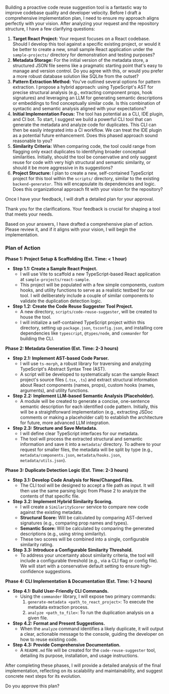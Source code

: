 Building a proactive code reuse suggestion tool is a fantastic way to improve codebase quality and developer velocity. Before I draft a comprehensive implementation plan, I need to ensure my approach aligns perfectly with your vision. After analyzing your request and the repository structure, I have a few clarifying questions:

1.  **Target React Project:** Your request focuses on a React codebase. Should I develop this tool against a specific existing project, or would it be better to create a new, small sample React application under the `sample-projects/` directory for demonstration and testing purposes?
2.  **Metadata Storage:** For the initial version of the metadata store, a structured JSON file seems like a pragmatic starting point that's easy to manage and version control. Do you agree with this, or would you prefer a more robust database solution like SQLite from the outset?
3.  **Pattern Extraction Method:** You've outlined several options for pattern extraction. I propose a hybrid approach: using TypeScript's AST for precise structural analysis (e.g., extracting component props, hook signatures) and leveraging an LLM for generating semantic descriptions or embeddings to find conceptually similar code. Is this combination of syntactic and semantic analysis aligned with your expectations?
4.  **Initial Implementation Focus:** The tool has potential as a CLI, IDE plugin, and CI bot. To start, I suggest we build a powerful CLI tool that can generate the metadata and analyze code for duplicates. This CLI can then be easily integrated into a CI workflow. We can treat the IDE plugin as a potential future enhancement. Does this phased approach sound reasonable to you?
5.  **Similarity Criteria:** When comparing code, the tool could range from flagging only exact duplicates to identifying broader conceptual similarities. Initially, should the tool be conservative and only suggest reuse for code with very high structural and semantic similarity, or should it be more aggressive in its suggestions?
6.  **Project Structure:** I plan to create a new, self-contained TypeScript project for this tool within the `scripts/` directory, similar to the existing `backend-generator`. This will encapsulate its dependencies and logic. Does this organizational approach fit with your vision for the repository?

Once I have your feedback, I will draft a detailed plan for your approval.

Thank you for the clarifications. Your feedback is crucial for shaping a tool that meets your needs.

Based on your answers, I have drafted a comprehensive plan of action. Please review it, and if it aligns with your vision, I will begin the implementation.

### **Plan of Action**

**Phase 1: Project Setup & Scaffolding (Est. Time: < 1 hour)**
*   **Step 1.1: Create a Sample React Project.**
    *   I will use Vite to scaffold a new TypeScript-based React application at `sample-projects/react-sample`.
    *   This project will be populated with a few simple components, custom hooks, and utility functions to serve as a realistic testbed for our tool. I will deliberately include a couple of similar components to validate the duplication detection logic.
*   **Step 1.2: Create the Code Reuse Suggester Tool Project.**
    *   A new directory, `scripts/code-reuse-suggester`, will be created to house the tool.
    *   I will initialize a self-contained TypeScript project within this directory, setting up `package.json`, `tsconfig.json`, and installing core dependencies like `typescript`, `@types/node`, and `commander` for building the CLI.

**Phase 2: Metadata Generation (Est. Time: 2-3 hours)**
*   **Step 2.1: Implement AST-based Code Parser.**
    *   I will use `ts-morph`, a robust library for traversing and analyzing TypeScript's Abstract Syntax Tree (AST).
    *   A script will be developed to systematically scan the sample React project's source files (`.tsx`, `.ts`) and extract structural information about React components (names, props), custom hooks (names, arguments), and utility functions.
*   **Step 2.2: Implement LLM-based Semantic Analysis (Placeholder).**
    *   A module will be created to generate a concise, one-sentence semantic description for each identified code pattern. Initially, this will be a straightforward implementation (e.g., extracting JSDoc comments or making a placeholder call) to establish the architecture for future, more advanced LLM integration.
*   **Step 2.3: Structure and Save Metadata.**
    *   I will define clear TypeScript interfaces for our metadata.
    *   The tool will process the extracted structural and semantic information and save it into a `metadata/` directory. To adhere to your request for smaller files, the metadata will be split by type (e.g., `metadata/components.json`, `metadata/hooks.json`, `metadata/utils.json`).

**Phase 3: Duplicate Detection Logic (Est. Time: 2-3 hours)**
*   **Step 3.1: Develop Code Analysis for New/Changed Files.**
    *   The CLI tool will be designed to accept a file path as input. It will then use the same parsing logic from Phase 2 to analyze the contents of that specific file.
*   **Step 3.2: Implement Hybrid Similarity Scoring.**
    *   I will create a `SimilarityScorer` service to compare new code against the existing metadata.
    *   **Structural Score:** Will be calculated by comparing AST-derived signatures (e.g., comparing prop names and types).
    *   **Semantic Score:** Will be calculated by comparing the generated descriptions (e.g., using string similarity).
    *   These two scores will be combined into a single, configurable similarity rating.
*   **Step 3.3: Introduce a Configurable Similarity Threshold.**
    *   To address your uncertainty about similarity criteria, the tool will include a configurable threshold (e.g., via a CLI flag or config file). We will start with a conservative default setting to ensure high-confidence suggestions.

**Phase 4: CLI Implementation & Documentation (Est. Time: 1-2 hours)**
*   **Step 4.1: Build User-Friendly CLI Commands.**
    *   Using the `commander` library, I will expose two primary commands:
        1.  `generate-metadata <path_to_react_project>`: To execute the metadata extraction process.
        2.  `analyze <path_to_file>`: To run the duplication analysis on a given file.
*   **Step 4.2: Format and Present Suggestions.**
    *   When the `analyze` command identifies a likely duplicate, it will output a clear, actionable message to the console, guiding the developer on how to reuse existing code.
*   **Step 4.3: Provide Comprehensive Documentation.**
    *   A `README.md` file will be created for the `code-reuse-suggester` tool, detailing its purpose, installation, and usage instructions.

After completing these phases, I will provide a detailed analysis of the final implementation, reflecting on its scalability and maintainability, and suggest concrete next steps for its evolution.

Do you approve this plan?